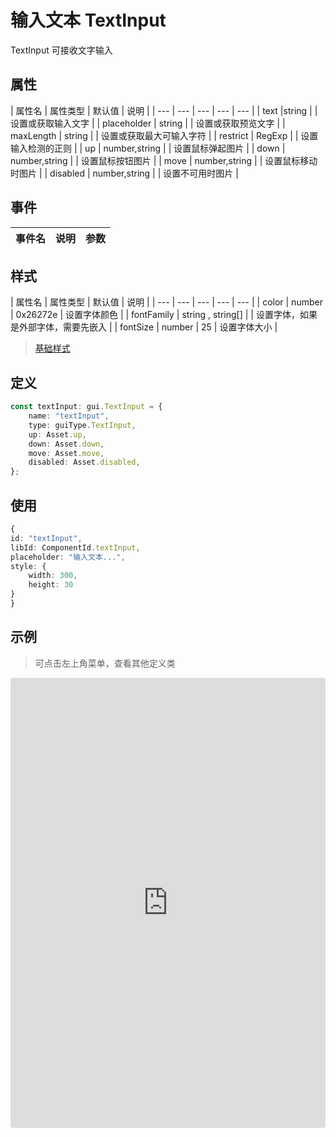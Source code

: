 # 输入文本 TextInput


TextInput 可接收文字输入

## 属性

| 属性名 | 属性类型 | 默认值 | 说明 |
| --- | --- | --- | --- | --- |
| text |string |  | 设置或获取输入文字 |
| placeholder | string |  | 设置或获取预览文字 |
| maxLength | string |  | 设置或获取最大可输入字符 |
| restrict | RegExp | | 设置输入检测的正则 |
| up | number,string |  | 设置鼠标弹起图片 |
| down | number,string |  | 设置鼠标按钮图片 |
| move | number,string | | 设置鼠标移动时图片 |
| disabled | number,string |  | 设置不可用时图片 |

## 事件

| 事件名  | 说明 | 参数 |
| --- | --- | --- |

## 样式

| 属性名 | 属性类型 | 默认值 | 说明 |
| --- | --- | --- | --- | --- |
| color | number | 0x26272e | 设置字体颜色 |
| fontFamily | string , string[] |  | 设置字体，如果是外部字体，需要先嵌入 |
| fontSize | number | 25 | 设置字体大小 |

> [基础样式](/handbook/style.html#样式)

## 定义
``` typescript
const textInput: gui.TextInput = {
    name: "textInput",
    type: guiType.TextInput,
    up: Asset.up,
    down: Asset.down,
    move: Asset.move,
    disabled: Asset.disabled,
};
```

## 使用
``` typescript
{
id: "textInput",
libId: ComponentId.textInput,
placeholder: "输入文本...",
style: {
    width: 300,
    height: 30
}
}
```

## 示例

> 可点击左上角菜单，查看其他定义类

<iframe
     src="https://codesandbox.io/embed/textinput-f54b2?fontsize=14&hidenavigation=1&module=%2Fsrc%2Fcomponents.ts&theme=dark"
     style="width:100%; height:720px; border:0; border-radius: 4px; overflow:hidden;"
     title="textInput"
     allow="accelerometer; ambient-light-sensor; camera; encrypted-media; geolocation; gyroscope; hid; microphone; midi; payment; usb; vr; xr-spatial-tracking"
     sandbox="allow-autoplay allow-forms allow-modals allow-popups allow-presentation allow-same-origin allow-scripts"
   ></iframe>